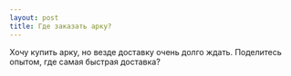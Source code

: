 ```yaml
---
layout: post 
title: Где заказать арку? 
--- 
```

Хочу купить арку, но везде доставку очень долго ждать. Поделитесь опытом, где самая быстрая доставка?